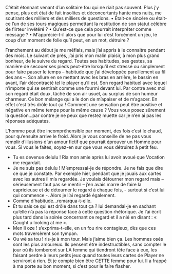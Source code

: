C’était étonnant venant d’un solitaire fou qui ne riait pas souvent. Plus j’y pense, plus cet état de fait insolites et déconcertants hante mes nuits, me soutirant des milliers et des milliers de questions. 
•	Était-ce sincère ou était-ce l’un de ses tours magiques permettant la restitution de son statut célèbre de flirteur invétéré ? 
•	Qu’est-ce que cela pourrait interpréter comme message ? 
•	M’apprécie-t-il alors que pour lui c’est forcément un jeu, le coup d’un moment de folie qu’il peut, en un mot, détruire ? 

   Franchement au début je me méfiais, mais j’ai appris à le connaitre pendant des mois. Le suivant de près, j’ai pris mon malin plaisir, à mon plus grand bonheur, de le suivre du regard. Toutes ses habitudes, ses gestes, sa manière de secouer ses pieds peut-être lorsqu’il est stressé ou simplement pour faire passer le temps – habitude que j’ai développée pareillement au fil des ans –. Son allure en se mettant avec les bras en arrière, le bassin en avant, l’air décontracté tel le player qu’il est. Son regard habituel avec lequel n’importe qui se sentirait comme une fourmi devant lui. Par contre avec moi son regard était doux, tâché de son air usuel, au surplus de son humeur charmeur. Ce bon mélange qui a le don de m’apaiser et de m’agacer. En effet c’est très drôle tout ça ! Comment une sensation peut être positive et négative en même temps pour la même cause ? Vous vous posez sûrement la question…par contre je ne peux que restez muette car je n’en ai pas les réponses adéquates. 

   L’homme peut être incompréhensible par moment, des fois c’est le chaud, pour qu’ensuite arrive le froid. Alors je vous conseille de ne pas vous remplir d’illusions d’un amour fictif que pourrait éprouver un Homme pour vous. Si vous le faites, soyez-en sur que vous vous détruirez à petit feu.  

-	Tu es devenue delulu ! Ria mon amie après lui avoir avoué que Vocation me regardait.
-	Je ne suis pas delulu ! M’empressai-je de répondre. Je ne fais que dire ce que je constate. Par exemple hier, pendant que je jouais aux cartes avec les autres il m’a regardée. Je voulais détourner mon regard mais – sérieusement faut pas se mentir – j’en avais marre de faire la capricieuse et de détourner le regard à chaque fois, - surtout si c’est lui qui commence -. Alors je l’ai regardé également. 
-	Comme d’habitude…remarqua-t-elle.
-	Et tu sais ce qui est drôle dans tout ça ? lui demandai-je en sachant qu’elle n’a pas la réponse face à cette question rhétorique. Je l’ai écrit plus tard dans la soirée concernant ce regard et il a nié en disant : « Caught u looking at me ».
-	Men li oze ! s’exprima-t-elle, en un fou rire contagieux, dès que ces mots traversèrent son tympan.
-	Ou wè sa tou ! ris-je à mon tour. Mais j’aime bien ça. Les hommes osés sont les plus amoureux. Ils pensent être indestructibles, sans compter le jour où ils tomberont sur LA femme qui tiendront tête face à eux, les faisant perdre à leurs petits jeux quand toutes leurs cartes de Player ne serviront à rien. Et je compte bien être CETTE femme pour lui. Il a frappé à ma porte au bon moment, si c’est pour le faire flasher.
